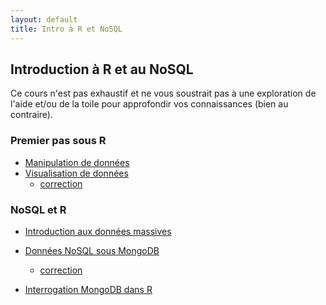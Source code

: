 ```yaml
---
layout: default
title: Intro à R et NoSQL
---
```


## Introduction à R et au NoSQL

Ce cours n'est pas exhaustif et ne vous soustrait pas à une exploration de l'aide et/ou de la toile pour approfondir vos connaissances (bien au contraire).

### Premier pas sous R

- [Manipulation de données](jour1-manip.html)
- [Visualisation de données](jour2-visu.html)
    - [correction](jour2-visu-correction.html)

<!--
### Développement d'une application sous R

- [Programmation](jour3-prog.html)
- [Application web](jour4-web.html)
-->

### NoSQL et R

- [Introduction aux données massives](../slides/initiation-big-data-stockage-massif.html)

- [Données NoSQL sous MongoDB](jour3-mongodb)
    - [correction](jour3-mongodb-correction.js)
- [Interrogation MongoDB dans R](jour4-rmongodb.html)
